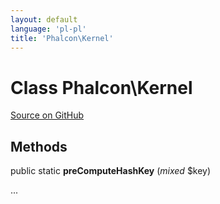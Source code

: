 ```yaml
---
layout: default
language: 'pl-pl'
title: 'Phalcon\Kernel'
---
```


# Class **Phalcon\Kernel**

<a href="https://github.com/phalcon/cphalcon/tree/v3.4.0/phalcon/kernel.zep" class="btn btn-default btn-sm">Source on GitHub</a>

## Methods

public static **preComputeHashKey** (*mixed* $key)

...
